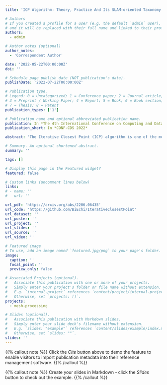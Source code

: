 ```yaml
---
title: 'ICP Algorithm: Theory, Practice And Its SLAM-oriented Taxonomy'

# Authors
# If you created a profile for a user (e.g. the default `admin` user), write the username (folder name) here
# and it will be replaced with their full name and linked to their profile.
authors:
  - admin

# Author notes (optional)
author_notes:
  - 'Correspondent Author'

date: '2022-05-22T00:00:00Z'
doi: ''

# Schedule page publish date (NOT publication's date).
publishDate: '2022-07-22T00:00:00Z'

# Publication type.
# Legend: 0 = Uncategorized; 1 = Conference paper; 2 = Journal article;
# 3 = Preprint / Working Paper; 4 = Report; 5 = Book; 6 = Book section;
# 7 = Thesis; 8 = Patent
publication_types: ['1']

# Publication name and optional abbreviated publication name.
publication: In *The 4th International Conference on Computing and Data Science*
publication_short: In *CONF-CDS 2022*

abstract: 'The Iterative Closest Point (ICP) algorithm is one of the most important algorithms for geometric alignment of three-dimensional surface registration, which is frequently used in computer vision tasks, including the Simultaneous Localization And Mapping (SLAM) tasks. In this paper, we illustrate the theoretical principles of the ICP algorithm, how it can be used in surface registration tasks, and the traditional taxonomy of the variants of the ICP algorithm. As SLAM is becoming a popular topic, we also introduce a SLAM-oriented taxonomy of the ICP algorithm, based on the characteristics of each type of SLAM task, including whether the SLAM task is online or not and whether the landmarks are present as features in the SLAM task. We make a synthesis of each type of SLAM task by comparing several up-to-date research papers and analyzing their implementation details.'

# Summary. An optional shortened abstract.
summary: ''

tags: []

# Display this page in the Featured widget?
featured: false

# Custom links (uncomment lines below)
links:
# - name: ''
#   url: ''

url_pdf: 'https://arxiv.org/abs/2206.06435'
url_code: 'https://github.com/BiEchi/IterativeClosestPoint' 
url_dataset: ''
url_poster: ''
url_project: ''
url_slides: ''
url_source: ''
url_video: ''

# Featured image
# To use, add an image named `featured.jpg/png` to your page's folder.
image:
  caption: ''
  focal_point: ''
  preview_only: false

# Associated Projects (optional).
#   Associate this publication with one or more of your projects.
#   Simply enter your project's folder or file name without extension.
#   E.g. `internal-project` references `content/project/internal-project/index.md`.
#   Otherwise, set `projects: []`.
projects:
  - mesh-processing

# Slides (optional).
#   Associate this publication with Markdown slides.
#   Simply enter your slide deck's filename without extension.
#   E.g. `slides: "example"` references `content/slides/example/index.md`.
#   Otherwise, set `slides: ""`.
slides: ''
---
```


{{% callout note %}}
Click the _Cite_ button above to demo the feature to enable visitors to import publication metadata into their reference management software.
{{% /callout %}}

{{% callout note %}}
Create your slides in Markdown - click the _Slides_ button to check out the example.
{{% /callout %}}

